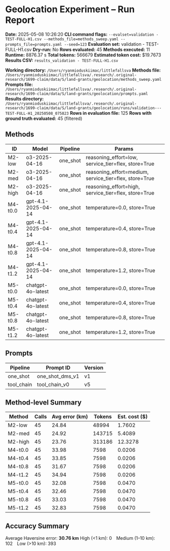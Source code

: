 # Geolocation Experiment – Run Report

**Date:** 2025-05-08 10:26:20
**CLI command flags:** `--evalset=validation - TEST-FULL-H1.csv --methods_file=methods_sweep.yaml --prompts_file=prompts.yaml --seed=123`
**Evaluation set:** validation - TEST-FULL-H1.csv
**Dry-run:** No
**Rows evaluated:** 45
**Methods executed:** 11
**Runtime:** 8876.37 s
**Total tokens:** 566679
**Estimated token cost:** $19.7673
**Results CSV:** `results_validation - TEST-FULL-H1.csv`

**Working directory:** `/Users/ryanmioduskiimac/littlefallsva`
**Methods file:** `/Users/ryanmioduskiimac/littlefallsva/.research/.original-research/1699-claim/data/S/land-grants/geolocation/methods_sweep.yaml`
**Prompts file:** `/Users/ryanmioduskiimac/littlefallsva/.research/.original-research/1699-claim/data/S/land-grants/geolocation/prompts.yaml`
**Results directory:** `/Users/ryanmioduskiimac/littlefallsva/.research/.original-research/1699-claim/data/S/land-grants/geolocation/runs/validation---TEST-FULL-H1_20250508_075823`
**Rows in evaluation file:** 125
**Rows with ground truth evaluated:** 45 (filtered)

## Methods
| ID | Model | Pipeline | Params |
|---|---|---|---|
| M2-low | o3-2025-04-16 | one_shot | reasoning_effort=low, service_tier=flex, store=True |
| M2-med | o3-2025-04-16 | one_shot | reasoning_effort=medium, service_tier=flex, store=True |
| M2-high | o3-2025-04-16 | one_shot | reasoning_effort=high, service_tier=flex, store=True |
| M4-t0.0 | gpt-4.1-2025-04-14 | one_shot | temperature=0.0, store=True |
| M4-t0.4 | gpt-4.1-2025-04-14 | one_shot | temperature=0.4, store=True |
| M4-t0.8 | gpt-4.1-2025-04-14 | one_shot | temperature=0.8, store=True |
| M4-t1.2 | gpt-4.1-2025-04-14 | one_shot | temperature=1.2, store=True |
| M5-t0.0 | chatgpt-4o-latest | one_shot | temperature=0.0, store=True |
| M5-t0.4 | chatgpt-4o-latest | one_shot | temperature=0.4, store=True |
| M5-t0.8 | chatgpt-4o-latest | one_shot | temperature=0.8, store=True |
| M5-t1.2 | chatgpt-4o-latest | one_shot | temperature=1.2, store=True |

## Prompts
| Pipeline | Prompt ID | Version |
|---|---|---|
| one_shot | one_shot_dms_v1 | v1 |
| tool_chain | tool_chain_v0 | v5 |

## Method-level Summary
| Method | Calls | Avg error (km) | Tokens | Est. cost ($) |
|---|---|---|---|---|
| M2-low | 45 | 24.84 | 48994 | 1.7602 |
| M2-med | 45 | 24.92 | 143715 | 5.4089 |
| M2-high | 45 | 23.76 | 313186 | 12.3278 |
| M4-t0.0 | 45 | 33.98 | 7598 | 0.0206 |
| M4-t0.4 | 45 | 33.85 | 7598 | 0.0206 |
| M4-t0.8 | 45 | 31.67 | 7598 | 0.0206 |
| M4-t1.2 | 45 | 34.94 | 7598 | 0.0206 |
| M5-t0.0 | 45 | 32.08 | 7598 | 0.0470 |
| M5-t0.4 | 45 | 32.46 | 7598 | 0.0470 |
| M5-t0.8 | 45 | 33.03 | 7598 | 0.0470 |
| M5-t1.2 | 45 | 32.83 | 7598 | 0.0470 |

## Accuracy Summary
Average Haversine error: **30.76 km**
High (<1 km): 0 Medium (1–10 km): 102 Low (>10 km): 393